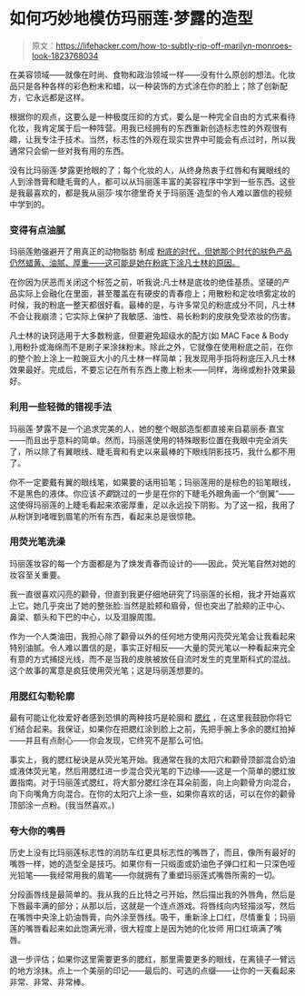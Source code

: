# 如何巧妙地模仿玛丽莲·梦露的造型

> 原文：<https://lifehacker.com/how-to-subtly-rip-off-marilyn-monroes-look-1823768034>

在美容领域——就像在时尚、食物和政治领域一样——没有什么原创的想法。化妆品只是各种各样的彩色粉末和蜡，以一种装饰的方式涂在你的脸上；除了创新配方，它永远都是这样。



根据你的观点，这要么是一种极度压抑的方式，要么是一种完全自由的方式来看待化妆，我肯定属于后一种阵营。用我已经拥有的东西重新创造标志性的外观很有趣，让我专注于技术。当然，标志性的外观在现实世界中可能会有点过时，所以我通常只会偷一些对我有用的东西。

没有比玛丽莲·梦露更抢眼的了；每个化妆的人，从终身热衷于红唇和有翼眼线的人到涂唇膏和睫毛膏的人，都可以从玛丽莲丰富的美容程序中学到一些东西。这些是我最喜欢的，都是我从丽莎·埃尔德里奇关于玛丽莲·造型的令人难以置信的视频中学到的。

### 变得有点油腻

玛丽莲勉强避开了用真正的动物脂肪 制成 [粉底的时代，但她那个时代的肤色产品仍然蜡黄、油腻、厚重——这可能是她在粉底下涂凡士林的原因。](http://cosmeticsandskin.com/bcb/greasepaint.php)

在你因为厌恶而关闭这个标签之前，听我说:凡士林是底妆的绝佳基质。坚硬的产品实际上会融化在里面，甚至覆盖在有硬皮的青春痘上；用散粉和定妆喷雾定妆的时候，我的粉底一整天都很好看。最棒的是，与许多常见的粉底成分不同，凡士林不会让我崩溃；它实际上保护了我敏感、油性、易长粉刺的皮肤免受浓妆的伤害。

凡士林的诀窍适用于大多数粉底，但要避免超级水的配方(如 MAC Face & Body ),用粉扑或海绵而不是刷子来涂抹粉末。除此之外，它就像在使用粉底之前，在你的整个脸上涂上一粒豌豆大小的凡士林一样简单；我发现用手指将粉底压入凡士林效果最好。完成后，不要忘记在所有东西上撒上粉末——同样，海绵或粉扑效果最好。

### 利用一些轻微的错视手法

玛丽莲·梦露不是一个追求完美的人，她的整个眼部造型都直接来自葛丽泰·嘉宝——而且出乎意料的简单。然而，玛丽莲使用的特殊眼影位置在我眼中完全消失了，所以除了有翼眼线、睫毛膏和有史以来最棒的下眼线阴影技巧，我什么都不用了。

你不一定要戴有翼的眼线笔，如果要的话用铅笔；玛丽莲用的是棕色的铅笔眼线，不是黑色的液体。你应该*不要*跳过的一步是在你的下睫毛外眼角画一个“倒翼”——这使得玛丽莲的上睫毛看起来浓密厚重，足以永远投下阴影。为了这一招，我用了从粉饼到啫喱到眉笔的所有东西，看起来总是很惊艳。

### 用荧光笔洗澡

玛丽莲妆容的每一个方面都是为了焕发青春而设计的——因此，荧光笔自然对她的妆容至关重要。

我一直很喜欢闪亮的颧骨，但直到我更仔细地研究了玛丽莲的长相，我才开始喜欢上它。她几乎突出了她的整张脸:当然是脸颊和眉骨，但也突出了脸颊的正中心、鼻梁、额头和下巴的中心，以及泪腺周围。

作为一个人类油田，我担心除了颧骨以外的任何地方使用闪亮荧光笔会让我看起来特别油腻。令人难以置信的是，事实正好相反——大量的荧光笔以一种看起来完全有意的方式捕捉光线，而不是当我的皮肤被放任自流时发生的克里斯科式的混战。这个故事的寓意是疯狂使用荧光笔；这是玛丽莲想要的。

### 用腮红勾勒轮廓

最有可能让化妆爱好者感到恐惧的两种技巧是轮廓和 [腮红](https://lifehacker.com/everything-you-need-to-know-about-blush-and-how-to-app-1791492894) ，在这里我鼓励你将它们结合起来。我保证，如果你在把腮红涂到脸上之前，先把手腕上多余的腮红拍掉——并且有点耐心——你会发现，它终究不是那么可怕。

事实上，我的腮红秘诀是从荧光笔开始。我通常在我的太阳穴和颧骨顶部混合奶油或液体荧光笔，然后用腮红进一步混合荧光笔的下边缘——这是一个简单的腮红放置指南。对于玛丽莲式腮红，将大部分腮红涂在耳朵前面，向上向颧骨方向混合，向下向嘴角方向混合。在你的太阳穴上涂一些，如果你喜欢的话，可以在你的颧骨顶部涂一点粉。(我当然喜欢。)

### 夸大你的嘴唇

历史上没有比玛丽莲标志性的消防车红更具标志性的嘴唇了，而且，像所有最好的嘴唇一样，她的造型全是技巧。如果你有一只缎面或奶油色子弹口红和一只深色哑光铅笔——我经常用我的眉笔——你就拥有了重塑玛丽莲式嘴唇所需的一切。

分段画唇线是最简单的。我从我的丘比特之弓开始，然后描出我的外唇角，然后是下唇最丰满的部分；从那以后，这就是一个连点游戏。将唇线向内轻描淡写，然后在嘴唇中央涂上奶油唇膏，向外涂至唇线。吸干，重新涂上口红，尽情重复；玛丽莲的嘴唇看起来如此饱满光滑，很大程度上是因为她的化妆师 用口红填满了嘴唇。

退一步评估；如果你这里需要更多的腮红，那里需要更多的眼线，在离镜子一臂远的地方涂抹。点上一个美丽的印记——最后的、可选的点缀——让你的一天看起来非常、非常、非常棒。